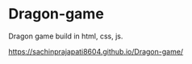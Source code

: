 # Dragon-game
Dragon game build in html, css, js.

https://sachinprajapati8604.github.io/Dragon-game/
